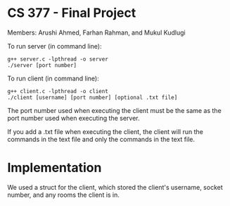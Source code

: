 # CS 377 - Final Project
Members: Arushi Ahmed, Farhan Rahman, and Mukul Kudlugi

To run server (in command line):
```
g++ server.c -lpthread -o server
./server [port number]
```

To run client (in command line):
```
g++ client.c -lpthread -o client
./client [username] [port number] [optional .txt file]
```

The port number used when executing the client must be the same as the port number used when executing the server.

If you add a .txt file when executing the client, the client will run the commands in the text file and only the commands in the text file.

# Implementation
We used a struct for the client, which stored the client's username, socket number, and any rooms the client is in.
